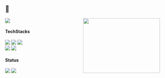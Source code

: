 ## 👋 

<img src="https://user-images.githubusercontent.com/57944099/227779061-666199d2-2570-40a0-b282-2707d20aed5c.png" style="float:right; width: 250px; height: 180px;"/> <a href="https://hits.seeyoufarm.com"><img src="https://hits.seeyoufarm.com/api/count/incr/badge.svg?url=https%3A%2F%2Fgithub.com%2Fdldbdud314&count_bg=%233D99C8&title_bg=%23555555&icon=&icon_color=%23E7E7E7&title=hits&edge_flat=false"/></a>

<h4>TechStacks</h4>
<div>
  <img src="https://img.shields.io/badge/java-007396?style=for-the-badge&logo=java&logoColor=white">
  <img src="https://img.shields.io/badge/spring-6DB33F?style=for-the-badge&logo=spring&logoColor=white">
  <img src="https://img.shields.io/badge/python-3776AB?style=for-the-badge&logo=python&logoColor=white"><br>
  <img src="https://img.shields.io/badge/mysql-4479A1?style=for-the-badge&logo=mysql&logoColor=white">
  <img src="https://img.shields.io/badge/linux-FCC624?style=for-the-badge&logo=linux&logoColor=black">
</div>

<h4>Status</h4>
<div>
  <img src="http://mazassumnida.wtf/api/v2/generate_badge?boj=dldbdud314">
  <img src="https://github-readme-stats.vercel.app/api?username=dldbdud314&show_icons=true&theme=radical">
</div>
